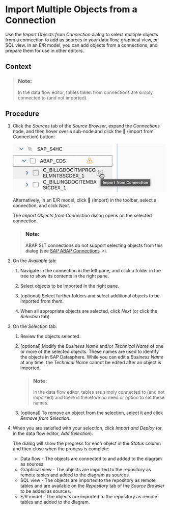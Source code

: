 <!-- loioe720b1383b154bd6b0aac64baf52a10b -->

<link rel="stylesheet" type="text/css" href="../css/sap-icons.css"/>

# Import Multiple Objects from a Connection

Use the *Import Objects from Connection* dialog to select multiple objects from a connection to add as sources in your data flow, graphical view, or SQL view. In an E/R model, you can add objects from a connections, and prepare them for use in other editors.



<a name="loioe720b1383b154bd6b0aac64baf52a10b__context_hbr_k4y_jsb"/>

## Context

> ### Note:  
> In the data flow editor, tables taken from connections are simply connected to \(and not imported\).



<a name="loioe720b1383b154bd6b0aac64baf52a10b__steps_qjw_4c4_ppb"/>

## Procedure

1.  Click the *Sources* tab of the *Source Browser*, expand the *Connections* node, and then hover over a sub-node and click the <span class="FPA-icons"></span> \(Import from Connection\) button:

    ![](images/Import_from_Connection_326e799.png)

    Alternatively, in an E/R model, click <span class="FPA-icons"></span> \(Import\) in the toolbar, select a connection, and click *Next*.

    The *Import Objects from Connection* dialog opens on the selected connection.

    > ### Note:  
    > ABAP SLT connections do not support selecting objects from this dialog \(see [SAP ABAP Connections](https://help.sap.com/viewer/be5967d099974c69b77f4549425ca4c0/cloud/en-US/a75c1aacf951449ba3b740c7e46da3a9.html "Use an SAP ABAP connection to access data from SAP ABAP on-premise systems through RFC or to access data from cloud source systems such as SAP S/4HANA Cloud through Web Socket RFC.") :arrow_upper_right:\).

2.  On the *Available* tab:

    1.  Navigate in the connection in the left pane, and click a folder in the tree to show its contents in the right pane.

    2.  Select objects to be imported in the right pane.

    3.  \[optional\] Select further folders and select additional objects to be imported from them.

    4.  When all appropriate objects are selected, click *Next* \(or click the *Selection* tab\).


3.  On the *Selection* tab:

    1.  Review the objects selected.

    2.  \[optional\] Modify the *Business Name* and/or *Technical Name* of one or more of the selected objects. These names are used to identify the objects in SAP Datasphere. While you can edit a *Business Name* at any time, the *Technical Name* cannot be edited after an object is imported.

        > ### Note:  
        > In the data flow editor, tables are simply connected to \(and not imported\) and there is therefore no need or option to set these names.

    3.  \[optional\] To remove an object from the selection, select it and click *Remove from Selection*.


4.  When you are satisfied with your selection, click *Import and Deploy* \(or, in the data flow editor, *Add Selection*\).

    The dialog will show the progress for each object in the *Status* column and then close when the process is complete:

    -   Data flow - The objects are connected to and added to the diagram as sources.
    -   Graphical view - The objects are imported to the repository as remote tables and added to the diagram as sources.
    -   SQL view - The objects are imported to the repository as remote tables and are available on the *Repository* tab of the *Source Browser* to be added as sources.
    -   E/R model - The objects are imported to the repository as remote tables and added to the diagram.



